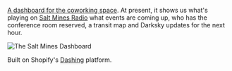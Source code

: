 [A dashboard for the coworking space](http://saltmines.us/blog/devlab/dashboard/). At present, it shows us what's playing on [Salt Mines Radio](http://radio.saltmines.us) what events are coming up, who has the conference room reserved, a transit map and Darksky updates for the next hour.

![The Salt Mines Dashboard](http://saltmines.us/wp-content/uploads/2013/11/dashboardmount.jpg)

Built on Shopify's [Dashing](http://shopify.github.com/dashing) platform.
